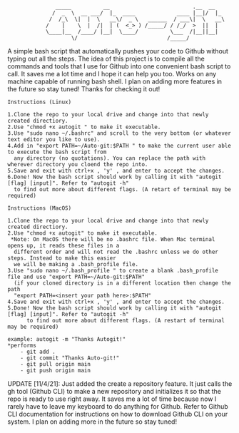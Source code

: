 				   _____          __                          .__  __
				  /  _  \  __ ___/  |_  ____             ____ |__|/  |_
				 /  /_\  \|  |  \   __\/  _ \   ______  / ___\|  \   __\
				/    |    \  |  /|  | (  <_> ) /_____/ / /_/  >  ||  |
				\____|__  /____/ |__|  \____/          \___  /|__||__|
				        \/                            /_____/

A simple bash script that automatically pushes your code to Github without typing out all the steps. The idea of this project is
to compile all the commands and tools that I use for Github into one convenient bash script to call. It saves me a lot time and
I hope it can help you too. Works on any machine capable of running bash shell. I plan on adding more features in the future so
stay tuned! Thanks for checking it out!

	Instructions (Linux)

	1.Clone the repo to your local drive and change into that newly created directiory.
	2.Use "chmod +x autogit " to make it executable.
	3.Use "sudo nano ~/.bashrc" and scroll to the very bottom (or whatever text editor you like to use).
	4.Add in "export PATH=~/Auto-git:$PATH " to make the current user able to execute the bash script from
	  any directory (no quotations). You can replace the path with wherever directory you cloend the repo into.
	5.Save and exit with ctrl+x , 'y' , and enter to accept the changes.
	6.Done! Now the bash script should work by calling it with "autogit [flag] [input]". Refer to "autogit -h"
	  to find out more about different flags. (A retart of terminal may be required)

	Instructions (MacOS)

	1.Clone the repo to your local drive and change into that newly created directiory.
	2.Use "chmod +x autogit" to make it executable.
	 *Note: On MacOS there will be no .bashrc file. When Mac terminal opens up, it reads these files in a
	  different order and will not read the .bashrc unless we do other steps. Instead to make this easier
	  we will be making a .bash_profile file.
	3.Use "sudo nano ~/.bash_profile " to create a blank .bash_profile file and use "export PATH=~/Auto-git:$PATH"
	  (if your cloned directory is in a different location then change the path 
	  "export PATH=<insert your path here>:$PATH"
	4.Save and exit with ctrl+x , 'y' , and enter to accept the changes.
	5.Done! Now the bash script should work by calling it with "autogit [flag] [input]". Refer to "autogit -h"
          to find out more about different flags. (A restart of terminal may be required) 

	example: autogit -m "Thanks Autogit!"
	*performs
		- git add .
		- git commit "Thanks Auto-git!"
		- git pull origin main
		- git push origin main

 
UPDATE [11/4/21]: Just added the create a repository feature. It just calls the gh tool (Github CLI) to make a new 
repository and initializes it so that the repo is ready to use right away. It saves me a lot of time because now I 
rarely have to leave my keyboard to do anything for Github. Refer to Github CLI documentation for instructions on 
how to download Github CLI on your system. I plan on adding more in the future so stay tuned!


